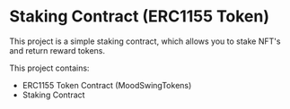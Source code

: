 # Staking Contract (ERC1155 Token)

This project is a simple staking contract, which allows you to stake NFT's and return reward tokens.

This project contains:
- ERC1155 Token Contract (MoodSwingTokens)
- Staking Contract